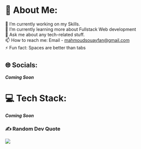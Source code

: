 # 💫 About Me:
🔭 I’m currently working on my Skills.<br>🌱 I’m currently learning more about Fullstack Web development<br>💬 Ask me about any tech-related stuff.<br>📫 How to reach me: Email - mahmoudsouayfan@gmail.com<br>⚡ Fun fact: Spaces are better than tabs 


## 🌐 Socials:
<i><b>Coming Soon</b></i> 

# 💻 Tech Stack:
<i><b>Coming Soon</b></i> 

### ✍️ Random Dev Quote
![](https://quotes-github-readme.vercel.app/api?type=horizontal&theme=radical)
